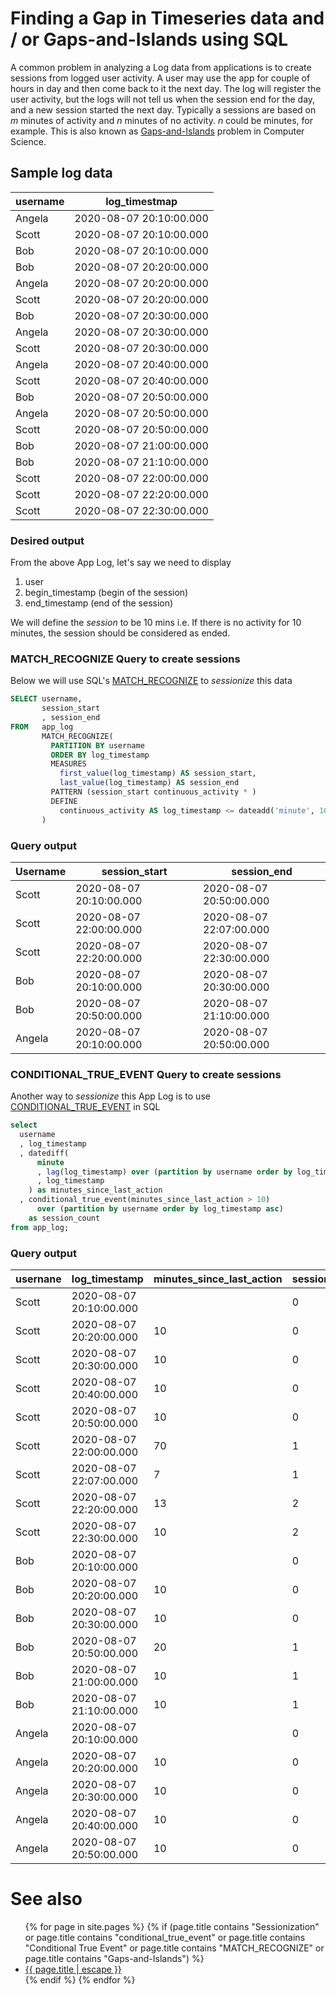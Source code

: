 # Finding a Gap in Timeseries data and / or Gaps-and-Islands using SQL

A common problem in analyzing a Log data from applications is to create sessions from logged user activity. A user may use the app for couple of hours in day and then come back to it the next day. The log will register the user activity, but the logs will not tell us when the session end for the day, and a new session started the next day. Typically a sessions are based on _m_ minutes of activity and _n_ minutes of no activity. _n_ could be minutes, for example. This is also known as [Gaps-and-Islands](sessionization.md) problem in Computer Science.

## Sample log data

|username|log_timestmap|
|--------|-------------------------|
| Angela | 2020-08-07 20:10:00.000 |
| Scott  | 2020-08-07 20:10:00.000 |
| Bob    | 2020-08-07 20:10:00.000 |
| Bob    | 2020-08-07 20:20:00.000 |
| Angela | 2020-08-07 20:20:00.000 |
| Scott  | 2020-08-07 20:20:00.000 |
| Bob    | 2020-08-07 20:30:00.000 |
| Angela | 2020-08-07 20:30:00.000 |
| Scott  | 2020-08-07 20:30:00.000 |
| Angela | 2020-08-07 20:40:00.000 |
| Scott  | 2020-08-07 20:40:00.000 |
| Bob    | 2020-08-07 20:50:00.000 |
| Angela | 2020-08-07 20:50:00.000 |
| Scott  | 2020-08-07 20:50:00.000 |
| Bob    | 2020-08-07 21:00:00.000 |
| Bob    | 2020-08-07 21:10:00.000 |
| Scott  | 2020-08-07 22:00:00.000 |
| Scott  | 2020-08-07 22:20:00.000 |
| Scott  | 2020-08-07 22:30:00.000 |

### Desired output

From the above App Log, let's say we need to display

1. user
2. begin_timestamp (begin of the session)
3. end_timestamp (end of the session)

We will define the _session_ to be 10 mins i.e. If there is no activity for 10 minutes, the session should be considered as ended.

### MATCH_RECOGNIZE Query to create sessions

Below we will use SQL's [MATCH_RECOGNIZE](applied-overview-of-MATCH_RECOGNIZE-clause.md) to _sessionize_ this data

```sql
SELECT username,
       session_start
       , session_end
FROM   app_log
       MATCH_RECOGNIZE(
         PARTITION BY username
         ORDER BY log_timestamp
         MEASURES
           first_value(log_timestamp) AS session_start,
           last_value(log_timestamp) AS session_end
         PATTERN (session_start continuous_activity * )
         DEFINE
           continuous_activity AS log_timestamp <= dateadd('minute', 10,  lag(log_timestamp))
       )
```


### Query output

|Username|session_start|session_end|
|--------|-------------------------|-------------------------|
| Scott  | 2020-08-07 20:10:00.000 | 2020-08-07 20:50:00.000 |
| Scott  | 2020-08-07 22:00:00.000 | 2020-08-07 22:07:00.000 |
| Scott  | 2020-08-07 22:20:00.000 | 2020-08-07 22:30:00.000 |
| Bob    | 2020-08-07 20:10:00.000 | 2020-08-07 20:30:00.000 |
| Bob    | 2020-08-07 20:50:00.000 | 2020-08-07 21:10:00.000 |
| Angela | 2020-08-07 20:10:00.000 | 2020-08-07 20:50:00.000 |

### CONDITIONAL_TRUE_EVENT Query to create sessions

Another way to _sessionize_ this App Log is to use [CONDITIONAL_TRUE_EVENT](conditional_true_event.md) in SQL

```sql
select 
  username
  , log_timestamp 
  , datediff(
      minute
      , lag(log_timestamp) over (partition by username order by log_timestamp asc)
      , log_timestamp
    ) as minutes_since_last_action
  , conditional_true_event(minutes_since_last_action > 10) 
      over (partition by username order by log_timestamp asc)
    as session_count
from app_log;
```

### Query output

|usernane|log_timestamp|minutes_since_last_action|session_count|
|--------|-------------------------|----|---|
| Scott  | 2020-08-07 20:10:00.000 |    | 0 |
| Scott  | 2020-08-07 20:20:00.000 | 10 | 0 |
| Scott  | 2020-08-07 20:30:00.000 | 10 | 0 |
| Scott  | 2020-08-07 20:40:00.000 | 10 | 0 |
| Scott  | 2020-08-07 20:50:00.000 | 10 | 0 |
| Scott  | 2020-08-07 22:00:00.000 | 70 | 1 |
| Scott  | 2020-08-07 22:07:00.000 | 7  | 1 |
| Scott  | 2020-08-07 22:20:00.000 | 13 | 2 |
| Scott  | 2020-08-07 22:30:00.000 | 10 | 2 |
| Bob    | 2020-08-07 20:10:00.000 |    | 0 |
| Bob    | 2020-08-07 20:20:00.000 | 10 | 0 |
| Bob    | 2020-08-07 20:30:00.000 | 10 | 0 |
| Bob    | 2020-08-07 20:50:00.000 | 20 | 1 |
| Bob    | 2020-08-07 21:00:00.000 | 10 | 1 |
| Bob    | 2020-08-07 21:10:00.000 | 10 | 1 |
| Angela | 2020-08-07 20:10:00.000 |    | 0 |
| Angela | 2020-08-07 20:20:00.000 | 10 | 0 |
| Angela | 2020-08-07 20:30:00.000 | 10 | 0 |
| Angela | 2020-08-07 20:40:00.000 | 10 | 0 |
| Angela | 2020-08-07 20:50:00.000 | 10 | 0 |




# See also
<ul id="recent-articles">
{% for page in site.pages %}
    {% if (page.title contains "Sessionization" or page.title contains "conditional_true_event" or page.title contains "Conditional True Event" or page.title contains "MATCH_RECOGNIZE" or page.title contains "Gaps-and-Islands") %}
    <li>
    <a href="{{ page.url | relative_url }}">{{ page.title | escape }}</a>
    </li>
    {% endif %}
{% endfor %}
</ul>
